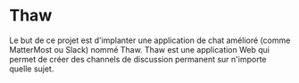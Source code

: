 # Thaw
Le but de ce projet est d'implanter une application de chat amélioré (comme MatterMost ou Slack) nommé Thaw. Thaw est une application Web qui permet de créer des channels de discussion permanent sur n'importe quelle sujet.
